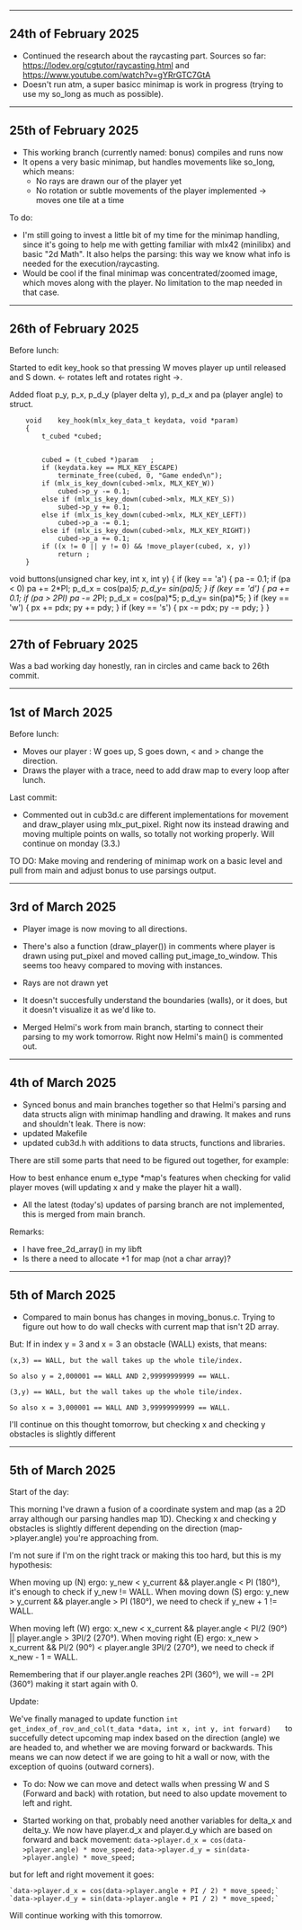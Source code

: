 ----------------
24th of February 2025
----------------
- Continued the research about the raycasting part. Sources so far: https://lodev.org/cgtutor/raycasting.html and https://www.youtube.com/watch?v=gYRrGTC7GtA
- Doesn't run atm, a super basicc minimap is work in progress (trying to use my so_long as much as possible).

----------------
25th of February 2025
----------------
- This working branch (currently named: bonus) compiles and runs now
- It opens a very basic minimap, but handles movements like so_long, which means:
    - No rays are drawn our of the player yet
    - No rotation or subtle movements of the player implemented -> moves one tile at a time

To do:
- I'm still going to invest a little bit of my time for the minimap handling, since it's going to help me with getting familiar with mlx42 (minilibx) and
basic "2d Math". It also helps the parsing: this way we know what info is needed for the execution/raycasting.
- Would be cool if the final minimap was concentrated/zoomed image, which moves along with the player. No limitation to the map needed in that case.


----------------
26th of February 2025
----------------
Before lunch:


Started to edit key_hook so that pressing W moves player up until released and S down.
<- rotates left and rotates right ->.

Added float p_y, p_x, p_d_y (player delta y), p_d_x and pa (player angle) to struct.


```
    void	key_hook(mlx_key_data_t keydata, void *param)
    {
    	t_cubed	*cubed;     


	    cubed = (t_cubed *)param   ;
    	if (keydata.key == MLX_KEY_ESCAPE)
		    terminate_free(cubed, 0, "Game ended\n");
    	if (mlx_is_key_down(cubed->mlx, MLX_KEY_W))
	    	cubed->p_y -= 0.1;
    	else if (mlx_is_key_down(cubed->mlx, MLX_KEY_S))
    		subed->p_y += 0.1;
    	else if (mlx_is_key_down(cubed->mlx, MLX_KEY_LEFT))
    		cubed->p_a -= 0.1;
    	else if (mlx_is_key_down(cubed->mlx, MLX_KEY_RIGHT))
    		cubed->p_a += 0.1;
    	if ((x != 0 || y != 0) && !move_player(cubed, x, y))
			return ;
    }
```

void buttons(unsigned char key, int x, int y)
{
	if (key == 'a')
	{
		pa -= 0.1; 
		if (pa < 0)
			pa += 2*PI;
		p_d_x = cos(pa)*5;
		p_d_y= sin(pa)*5;
	}
	if (key == 'd')
	{
		pa += 0.1; 
		if (pa > 2*PI)
			pa -= 2*PI;
		p_d_x = cos(pa)*5;
		p_d_y= sin(pa)*5;
	}
	if (key == 'w')
	{
		px += pdx;
		py += pdy;
	}
	if (key == 's')
	{
		px -= pdx;
		py -= pdy;
	}
}

----------------
27th of February 2025
----------------

Was a bad working day honestly, ran in circles and came back to 26th commit.

----------------
1st of March 2025
----------------

Before lunch:
- Moves our player : W goes up, S goes down, < and > change the direction.
- Draws the player with a trace, need to add draw map to every loop after lunch.

Last commit:
- Commented out in cub3d.c are different implementations for movement and draw_player using mlx_put_pixel. Right now its instead drawing and moving multiple points on walls, so totally not working properly. Will continue on monday (3.3.)

TO DO:
Make moving and rendering of minimap work on a basic level and pull from main and adjust bonus to use parsings output.

----------------
3rd of March 2025
----------------

- Player image is now moving to all directions.
- There's also a function (draw_player()) in comments where player is drawn using put_pixel and moved calling put_image_to_window. This seems too heavy compared to moving with instances.
- Rays are not drawn yet
- It doesn't succesfully understand the boundaries (walls), or it does, but it doesn't visualize it as we'd like to.

- Merged Helmi's work from main branch, starting to connect their parsing to my work tomorrow. Right now Helmi's main() is commented out.

----------------
4th of March 2025
----------------

- Synced bonus and main branches together so that Helmi's parsing and data structs align with
minimap handling and drawing. It makes and runs and shouldn't leak.
There is now:
- updated Makefile
- updated cub3d.h with additions to data structs, functions and libraries.

There are still some parts that need to be figured out together, for example:

How to best enhance enum e_type	*map's features when checking for valid player moves (will updating x and y make the player hit a wall).

- All the latest (today's) updates of parsing branch are not implemented, this is merged from main branch.

Remarks:
- I have free_2d_array() in my libft
- Is there a need to allocate +1 for map (not a char array)?


----------------
5th of March 2025
----------------

- Compared to main bonus has changes in moving_bonus.c. 
Trying to figure out how to do wall checks with current map that isn't 2D array.

But: If in index y = 3 and x = 3 an obstacle (WALL) exists, that means:

	(x,3) == WALL, but the wall takes up the whole tile/index.
	
	So also y = 2,000001 == WALL AND 2,99999999999 == WALL.
	
	(3,y) == WALL, but the wall takes up the whole tile/index.

	So also x = 3,000001 == WALL AND 3,99999999999 == WALL.

I'll continue on this thought tomorrow, but checking x and checking y obstacles is slightly different

----------------
5th of March 2025
----------------
Start of the day:

This morning I've drawn a fusion of a coordinate system and map (as a 2D array although our parsing handles map 1D).
Checking x and checking y obstacles is slightly different depending on the direction (map->player.angle) you're approaching from.

I'm not sure if I'm on the right track or making this too hard, but this is my hypothesis:

When moving up (N) ergo: y_new < y_current && player.angle < PI (180°), it's enough to check if y_new != WALL.
When moving down (S) ergo: y_new > y_current && player.angle > PI (180°), we need to check if y_new + 1 != WALL.


When moving left (W) ergo: x_new < x_current && player.angle < PI/2 (90°) || player.angle > 3PI/2 (270°).
When moving right (E) ergo: x_new > x_current && PI/2 (90°) < player.angle 3PI/2 (270°), we need to check if x_new - 1 = WALL.

Remembering that if our player.angle reaches 2PI (360°), we will -= 2PI (360°) making it start again with 0.

Update:

We've finally managed to update function `int		get_index_of_rov_and_col(t_data *data, int x, int y, int forward)	`
to succefully detect upcoming map index based on the direction (angle) we are headed to, and whether we are moving forward or backwards.
This means we can now detect if we are going to hit a wall or now, with the exception of quoins (outward corners).

- To do: Now we can move and detect walls when pressing W and S (Forward and back) with rotation, but need to also update movement to left and right.

- Started working on that, probably need another variables for delta_x and delta_y. We now have player.d_x and player.d_y which are based on forward and back movement:
	`data->player.d_x = cos(data->player.angle) * move_speed;`
	`data->player.d_y = sin(data->player.angle) * move_speed;`

but for left and right movement it goes:

	`data->player.d_x = cos(data->player.angle + PI / 2) * move_speed;`
	`data->player.d_y = sin(data->player.angle + PI / 2) * move_speed;`

Will continue working with this tomorrow.


